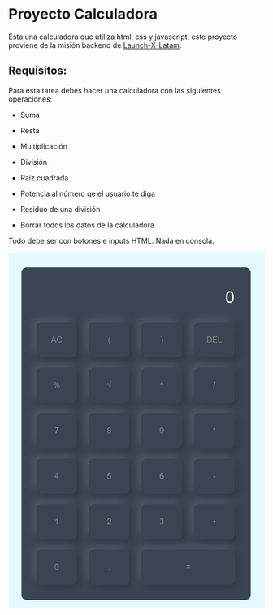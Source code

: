 # Proyecto Calculadora
Esta una calculadora que utiliza html, css y javascript, este proyecto proviene de la misión backend de [Launch-X-Latam](https://github.com/Launch-X-Latam). 

## Requisitos:
Para esta tarea debes hacer una calculadora con las siguientes operaciones:

- Suma

- Resta

- Multiplicación

- División

- Raíz cuadrada

- Potencia al número qe el usuario te diga

- Residuo de una división

- Borrar todos los datos de la calculadora

Todo debe ser con botones e inputs HTML. Nada en consola.


![calculadora](docs/imgs/Screenshot%202023-01-21%20125757.png)